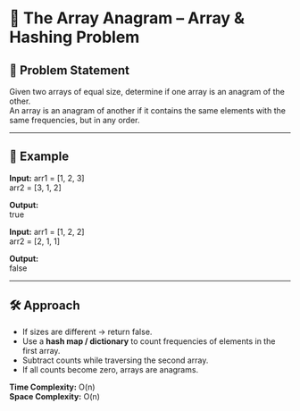# 🔄 The Array Anagram – Array & Hashing Problem

## 📄 Problem Statement
Given two arrays of equal size, determine if one array is an anagram of the other.  
An array is an anagram of another if it contains the same elements with the same frequencies, but in any order.

---

## 🌰 Example

**Input:**
arr1 = [1, 2, 3]  
arr2 = [3, 1, 2]  

**Output:**  
true

**Input:**
arr1 = [1, 2, 2]  
arr2 = [2, 1, 1]  

**Output:**  
false

---

## 🛠️ Approach
- If sizes are different → return false.  
- Use a **hash map / dictionary** to count frequencies of elements in the first array.  
- Subtract counts while traversing the second array.  
- If all counts become zero, arrays are anagrams.  

**Time Complexity:** O(n)  
**Space Complexity:** O(n)  
